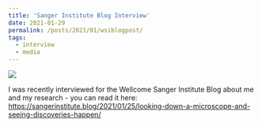 ```yaml
---
title: 'Sanger Institute Blog Interview'
date: 2021-01-29
permalink: /posts/2021/01/wsiblogpost/
tags:
  - interview
  - media
---
```


![](https://i1.wp.com/sangerinstitute.blog/wp-content/uploads/2021/01/sangerblog-interview-header-1024x429-1.jpg?resize=800%2C335&ssl=1)

I was recently interviewed for the Wellcome Sanger Institute Blog about me and my research - you can read it here: https://sangerinstitute.blog/2021/01/25/looking-down-a-microscope-and-seeing-discoveries-happen/ 

